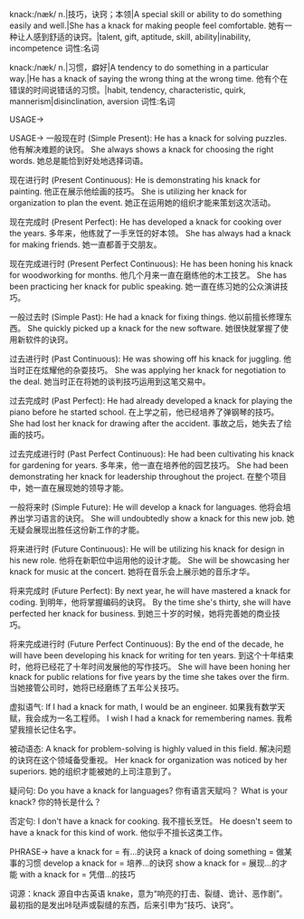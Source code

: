 knack:/næk/
n.|技巧，诀窍；本领|A special skill or ability to do something easily and well.|She has a knack for making people feel comfortable. 她有一种让人感到舒适的诀窍。|talent, gift, aptitude, skill, ability|inability, incompetence
词性:名词

knack:/næk/
n.|习惯，癖好|A tendency to do something in a particular way.|He has a knack of saying the wrong thing at the wrong time. 他有个在错误的时间说错话的习惯。|habit, tendency, characteristic, quirk, mannerism|disinclination, aversion
词性:名词


USAGE->

USAGE->
一般现在时 (Simple Present):
He has a knack for solving puzzles. 他有解决难题的诀窍。
She always shows a knack for choosing the right words. 她总是能恰到好处地选择词语。

现在进行时 (Present Continuous):
He is demonstrating his knack for painting. 他正在展示他绘画的技巧。
She is utilizing her knack for organization to plan the event.  她正在运用她的组织才能来策划这次活动。

现在完成时 (Present Perfect):
He has developed a knack for cooking over the years. 多年来，他练就了一手烹饪的好本领。
She has always had a knack for making friends. 她一直都善于交朋友。

现在完成进行时 (Present Perfect Continuous):
He has been honing his knack for woodworking for months. 他几个月来一直在磨练他的木工技艺。
She has been practicing her knack for public speaking. 她一直在练习她的公众演讲技巧。

一般过去时 (Simple Past):
He had a knack for fixing things. 他以前擅长修理东西。
She quickly picked up a knack for the new software. 她很快就掌握了使用新软件的诀窍。

过去进行时 (Past Continuous):
He was showing off his knack for juggling. 他当时正在炫耀他的杂耍技巧。
She was applying her knack for negotiation to the deal. 她当时正在将她的谈判技巧运用到这笔交易中。

过去完成时 (Past Perfect):
He had already developed a knack for playing the piano before he started school.  在上学之前，他已经培养了弹钢琴的技巧。
She had lost her knack for drawing after the accident. 事故之后，她失去了绘画的技巧。

过去完成进行时 (Past Perfect Continuous):
He had been cultivating his knack for gardening for years. 多年来，他一直在培养他的园艺技巧。
She had been demonstrating her knack for leadership throughout the project. 在整个项目中，她一直在展现她的领导才能。


一般将来时 (Simple Future):
He will develop a knack for languages. 他将会培养出学习语言的诀窍。
She will undoubtedly show a knack for this new job. 她无疑会展现出胜任这份新工作的才能。

将来进行时 (Future Continuous):
He will be utilizing his knack for design in his new role. 他将在新职位中运用他的设计才能。
She will be showcasing her knack for music at the concert. 她将在音乐会上展示她的音乐才华。

将来完成时 (Future Perfect):
By next year, he will have mastered a knack for coding. 到明年，他将掌握编码的诀窍。
By the time she's thirty, she will have perfected her knack for business. 到她三十岁的时候，她将完善她的商业技巧。

将来完成进行时 (Future Perfect Continuous):
By the end of the decade, he will have been developing his knack for writing for ten years. 到这个十年结束时，他将已经花了十年时间发展他的写作技巧。
She will have been honing her knack for public relations for five years by the time she takes over the firm.  当她接管公司时，她将已经磨练了五年公关技巧。

虚拟语气:
If I had a knack for math, I would be an engineer. 如果我有数学天赋，我会成为一名工程师。
I wish I had a knack for remembering names. 我希望我擅长记住名字。

被动语态:
A knack for problem-solving is highly valued in this field. 解决问题的诀窍在这个领域备受重视。
Her knack for organization was noticed by her superiors. 她的组织才能被她的上司注意到了。

疑问句:
Do you have a knack for languages? 你有语言天赋吗？
What is your knack? 你的特长是什么？

否定句:
I don't have a knack for cooking. 我不擅长烹饪。
He doesn't seem to have a knack for this kind of work.  他似乎不擅长这类工作。


PHRASE->
have a knack for = 有...的诀窍
a knack of doing something = 做某事的习惯
develop a knack for = 培养...的诀窍
show a knack for = 展现...的才能
with a knack for =  凭借...的技巧

词源：knack 源自中古英语 knake，意为“响亮的打击、裂缝、诡计、恶作剧”。最初指的是发出咔哒声或裂缝的东西，后来引申为“技巧、诀窍”。
